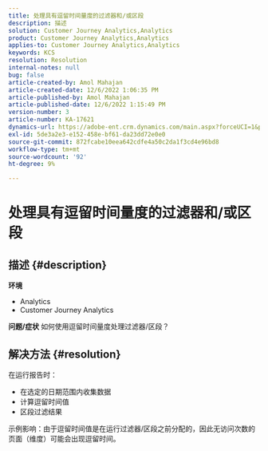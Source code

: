 ```yaml
---
title: 处理具有逗留时间量度的过滤器和/或区段
description: 描述
solution: Customer Journey Analytics,Analytics
product: Customer Journey Analytics,Analytics
applies-to: Customer Journey Analytics,Analytics
keywords: KCS
resolution: Resolution
internal-notes: null
bug: false
article-created-by: Amol Mahajan
article-created-date: 12/6/2022 1:06:35 PM
article-published-by: Amol Mahajan
article-published-date: 12/6/2022 1:15:49 PM
version-number: 3
article-number: KA-17621
dynamics-url: https://adobe-ent.crm.dynamics.com/main.aspx?forceUCI=1&pagetype=entityrecord&etn=knowledgearticle&id=f66217cf-6675-ed11-81aa-6045bd006e5a
exl-id: 5de3a2e3-e152-458e-bf61-da23dd72e0e0
source-git-commit: 872fcabe10eea642cdfe4a50c2da1f3cd4e96bd8
workflow-type: tm+mt
source-wordcount: '92'
ht-degree: 9%

---
```


# 处理具有逗留时间量度的过滤器和/或区段

## 描述 {#description}

<b>环境</b>
- Analytics
- Customer Journey Analytics



<b>问题/症状</b>
如何使用逗留时间量度处理过滤器/区段？


## 解决方法 {#resolution}

在运行报告时：
- 在选定的日期范围内收集数据
- 计算逗留时间值
- 区段过滤结果


示例影响：由于逗留时间值是在运行过滤器/区段之前分配的，因此无访问次数的页面（维度）可能会出现逗留时间。
